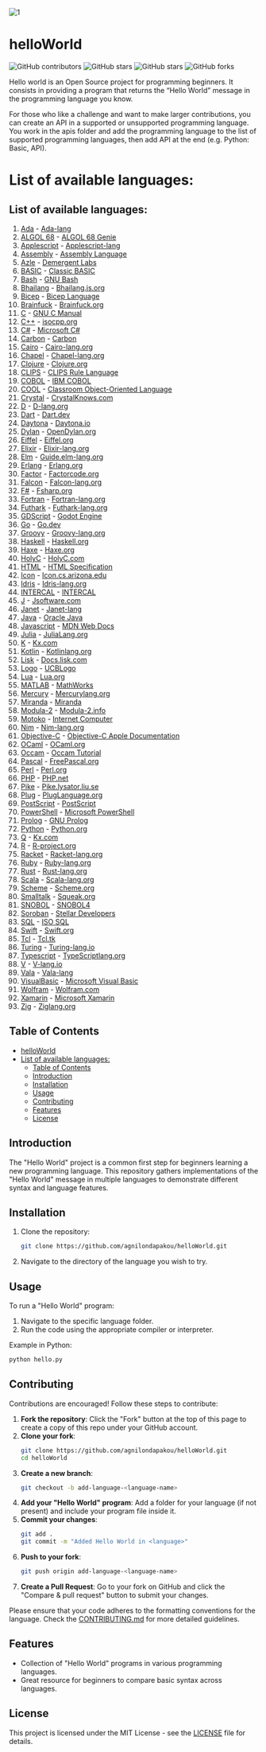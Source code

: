 ![1](https://github.com/user-attachments/assets/b51944b7-d8b2-4564-b951-7dd9646f938e)


# helloWorld

![GitHub contributors](https://img.shields.io/github/contributors/agnilondapakou/helloWorld)
![GitHub stars](https://img.shields.io/github/issues/agnilondapakou/helloWorld)
![GitHub stars](https://img.shields.io/github/stars/agnilondapakou/helloWorld)
![GitHub forks](https://img.shields.io/github/forks/agnilondapakou/helloWorld)

Hello world is an Open Source project for programming beginners. It consists in providing a program that returns the “Hello World” message in the programming language you know.

For those who like a challenge and want to make larger contributions, you can create an API in a supported or unsupported programming language. You work in the apis folder and add the programming language to the list of supported programming languages, then add API at the end (e.g. Python: Basic, API).

# List of available languages:

## List of available languages:

1. [Ada](source/basic/hello.adb) - [Ada-lang](https://ada-lang.io/)
2. [ALGOL 68](source/basic/helloworld.a68) - [ALGOL 68 Genie](https://jmvdveer.home.xs4all.nl/en.algol-68-genie.html)
3. [Applescript](source/basic/helloworld.scpt) - [Applescript-lang](https://developer.apple.com/library/archive/documentation/AppleScript/Conceptual/AppleScriptLangGuide/introduction/ASLR_intro.html)
4. [Assembly](source/basic/helloworld.asm) - [Assembly Language](https://en.wikipedia.org/wiki/Assembly_language)
5. [Azle](source/basic/helloworld_azle.ts) - [Demergent Labs](https://demergent-labs.github.io/azle/)
6. [BASIC](source/basic/helloworld.bas) - [Classic BASIC](https://www.vintage-basic.net/)
7. [Bash](source/basic/helloworld.sh) - [GNU Bash](https://www.gnu.org/software/bash/)
8. [Bhailang](source/HelloWorld.bhai) - [Bhailang.js.org](https://bhailang.js.org)
9. [Bicep](source/basic/hello.bicep) - [Bicep Language](https://learn.microsoft.com/en-us/azure/azure-resource-manager/bicep/overview)
10. [Brainfuck](source/basic/helloworld.bf) - [Brainfuck.org](https://brainfuck.org/)
11. [C](source/basic/helloworld.c) - [GNU C Manual](https://www.gnu.org/software/gnu-c-manual/gnu-c-manual.html)
12. [C++](source/basic/helloworld.cpp) - [isocpp.org](https://isocpp.org/)
13. [C#](source/basic/helloworld.cs) - [Microsoft C#](https://dotnet.microsoft.com/en-us/languages/csharp)
14. [Carbon](source/basic/HelloWorld.carbon) - [Carbon](https://docs.carbon-lang.dev/)
15. [Cairo](source/basic/helloworld.cairo) - [Cairo-lang.org](https://www.cairo-lang.org/)
16. [Chapel](source/basic/helloworld.chpl) - [Chapel-lang.org](https://chapel-lang.org/)
17. [Clojure](source/basic/hello_world.clj) - [Clojure.org](https://clojure.org/)
18. [CLIPS](source/basic/helloworld.clp) - [CLIPS Rule Language](https://www.clipsrules.net/)
19. [COBOL](source/basic/helloworld.cob) - [IBM COBOL](https://www.ibm.com/docs/en/cobol-zos)
20. [COOL](source/basic/helloworld.cl) - [Classroom Object-Oriented Language](https://theory.stanford.edu/~aiken/software/cool/cool.html)
21. [Crystal](source/basic/HelloWorld.cr) - [CrystalKnows.com](https://www.crystalknows.com/)
22. [D](source/basic/helloworld.d) - [D-lang.org](https://www.dlang.org/)
23. [Dart](source/basic/helloworld.dart) - [Dart.dev](https://dart.dev/)
24. [Daytona](source/basic/daytona.io) - [Daytona.io](https://daytona.io/)
25. [Dylan](source/basic/helloWorld.dylan) - [OpenDylan.org](https://opendylan.org/)
26. [Eiffel](source/basic/helloworld.e) - [Eiffel.org](https://www.eiffel.org/)
27. [Elixir](source/basic/hello_world.exs) - [Elixir-lang.org](https://elixir-lang.org/)
28. [Elm](source/basic/helloworld.elm) - [Guide.elm-lang.org](https://guide.elm-lang.org/)
29. [Erlang](source/basic/helloworld.erl) - [Erlang.org](https://www.erlang.org/)
30. [Factor](source/basic/helloworld.factor) - [Factorcode.org](https://factorcode.org/)
31. [Falcon](source/basic/heloworld.fcn) - [Falcon-lang.org](http://www.falconpl.org/)
32. [F#](source/basic/helloworld.fs) - [Fsharp.org](https://fsharp.org/)
33. [Fortran](source/basic/hello.f90) - [Fortran-lang.org](https://fortran-lang.org/)
34. [Futhark](source/basic/helloworld.fut) - [Futhark-lang.org](https://futhark-lang.org/)
35. [GDScript](source/basic/helloworld.gd) - [Godot Engine](https://docs.godotengine.org/en/stable/tutorials/scripting/gdscript/index.html)
36. [Go](source/basic/helloworld.go) - [Go.dev](https://go.dev/)
37. [Groovy](source/basic/helloworld.groovy) - [Groovy-lang.org](https://groovy-lang.org/)
38. [Haskell](source/basic/helloworld.hs) - [Haskell.org](https://www.haskell.org/)
39. [Haxe](source/basic/hello.hx) - [Haxe.org](https://haxe.org/)
40. [HolyC](source/basic/HelloWorld.HC) - [HolyC.com](https://holyc-lang.com)
41. [HTML](source/basic/helloworld.html) - [HTML Specification](https://html.spec.whatwg.org/)
42. [Icon](source/basic/hello_world.icn) - [Icon.cs.arizona.edu](https://www2.cs.arizona.edu/icon/)
43. [Idris](source/basic/hello.idr) - [Idris-lang.org](https://www.idris-lang.org/)
44. [INTERCAL](source/basic/helloworld.i) - [INTERCAL](https://www.tutorialspoint.com/intercal/)
45. [J](source/basic/hello_world.j) - [Jsoftware.com](https://www.jsoftware.com/#/)
46. [Janet](source/basic/hello.janet) - [Janet-lang](https://janet-lang.org/docs/index.html)
47. [Java](source/basic/helloworld.java) - [Oracle Java](https://www.oracle.com/java/)
48. [Javascript](source/basic/helloWorld.js) - [MDN Web Docs](https://developer.mozilla.org/en-US/docs/Web/JavaScript)
49. [Julia](source/basic/hello.jl) - [JuliaLang.org](https://julialang.org)
50. [K](source/basic/helloworld.k) - [Kx.com](https://kx.com/)
51. [Kotlin](source/basic/hello.kt) - [Kotlinlang.org](https://kotlinlang.org/)
52. [Lisk](source/basic/helloworld-lisk.js) - [Docs.lisk.com](https://docs.lisk.com/)
53. [Logo](source/basic/helloworld.logo) - [UCBLogo](https://people.eecs.berkeley.edu/~bh/logo.html)
54. [Lua](source/basic/helloworld.lua) - [Lua.org](https://www.lua.org/)
55. [MATLAB](source/basic/helloworld.m) - [MathWorks](https://www.mathworks.com/products/matlab.html)
56. [Mercury](source/basic/helloworld.m) - [Mercurylang.org](https://mercurylang.org/)
57. [Miranda](source/basic/helloworld.m) - [Miranda](https://miranda.org.uk/)
58. [Modula-2](source/basic/helloworld.mod) - [Modula-2.info](https://www.modula2.org/)
59. [Motoko](source/basic/helloworld.mo) - [Internet Computer](https://internetcomputer.org/docs/current/motoko/main/getting-started/motoko-introduction)
60. [Nim](source/basic/helloWorld.nim) - [Nim-lang.org](https://nim-lang.org/)
61. [Objective-C](source/basic/helloworld.m) - [Objective-C Apple Documentation](https://developer.apple.com/library/archive/documentation/Cocoa/Conceptual/ProgrammingWithObjectiveC/Introduction/Introduction.html)
62. [OCaml](source/basic/hrishikesh.ml) - [OCaml.org](https://ocaml.org/)
63. [Occam](source/basic/helloworld.occ) - [Occam Tutorial](https://www.cs.kent.ac.uk/projects/ofa/kroc/)
64. [Pascal](source/basic/helloworld.pas) - [FreePascal.org](https://www.freepascal.org/)
65. [Perl](source/basic/helloworld.pl) - [Perl.org](https://www.perl.org/)
66. [PHP](source/basic/helloworld.php) - [PHP.net](https://www.php.net/)
67. [Pike](source/basic/hello_world.pike) - [Pike.lysator.liu.se](https://pike.lysator.liu.se/)
68. [Plug](source/basic/helloworld.plug) - [PlugLanguage.org](https://pluglanguage.org)
69. [PostScript](source/basic/helloworld.ps) - [PostScript](https://www.adobe.com/products/postscript.html)
70. [PowerShell](source/basic/helloworld.ps1) - [Microsoft PowerShell](https://learn.microsoft.com/en-us/powershell/)
71. [Prolog](source/basic/helloWorld.pl) - [GNU Prolog](https://www.gprolog.org/)
72. [Python](source/basic/helloworld.py) - [Python.org](https://www.python.org/)
73. [Q](source/basic/helloWorld.q) - [Kx.com](https://kx.com/)
74. [R](source/basic/helloWorld.r) - [R-project.org](https://www.r-project.org/)
75. [Racket](source/basic/helloWorld.rkt) - [Racket-lang.org](https://racket-lang.org/)
76. [Ruby](source/basic/helloworld.rb) - [Ruby-lang.org](https://www.ruby-lang.org/en/)
77. [Rust](source/basic/helloworld.rs) - [Rust-lang.org](https://www.rust-lang.org/)
78. [Scala](source/basic/helloworld.scala) - [Scala-lang.org](https://www.scala-lang.org/)
79. [Scheme](source/basic/helloworld.scm) - [Scheme.org](https://www.scheme.org/)
80. [Smalltalk](source/basic/hello.st) - [Squeak.org](https://squeak.org/)
81. [SNOBOL](source/basic/helloworld.sno) - [SNOBOL4](https://www.regressive.org/snobol4/)
82. [Soroban](source/basic/hello_world.rs) - [Stellar Developers](https://developers.stellar.org/)
83. [SQL](source/basic/helloWorld.sql) - [ISO SQL](https://www.iso.org/standard/76583.html)
84. [Swift](source/basic/helloworld.swift) - [Swift.org](https://www.swift.org/)
85. [Tcl](source/basic/helloworld.tcl) - [Tcl.tk](https://www.tcl.tk/about/language.html)
86. [Turing](source/basic/helloworld.t) - [Turing-lang.io](https://turing-lang.io/)
87. [Typescript](source/basic/helloworld.ts) - [TypeScriptlang.org](https://www.typescriptlang.org/)
88. [V](source/basic/helloworld.v) - [V-lang.io](https://vlang.io/)
89. [Vala](source/basic/helloworld.vala) - [Vala-lang](https://vala.dev/)
90. [VisualBasic](source/basic/hello.vb) - [Microsoft Visual Basic](https://learn.microsoft.com/en-us/dotnet/visual-basic/)
91. [Wolfram](source/basic/helloworld.wl) - [Wolfram.com](https://www.wolfram.com/language/)
92. [Xamarin](source/basic/HelloWorld.xaml) - [Microsoft Xamarin](https://dotnet.microsoft.com/en-us/apps/xamarin)
93. [Zig](source/basic/helloworld.zig) - [Ziglang.org](https://ziglang.org/)

## Table of Contents

- [helloWorld](#helloworld)
- [List of available languages:](#list-of-available-languages)
  - [Table of Contents](#table-of-contents)
  - [Introduction](#introduction)
  - [Installation](#installation)
  - [Usage](#usage)
  - [Contributing](#contributing)
  - [Features](#features)
  - [License](#license)

## Introduction

The "Hello World" project is a common first step for beginners learning a new programming language. This repository gathers implementations of the "Hello World" message in multiple languages to demonstrate different syntax and language features.

## Installation

1. Clone the repository:
   ```bash
   git clone https://github.com/agnilondapakou/helloWorld.git
   ```
2. Navigate to the directory of the language you wish to try.

## Usage

To run a "Hello World" program:

1. Navigate to the specific language folder.
2. Run the code using the appropriate compiler or interpreter.

Example in Python:

```bash
python hello.py
```

## Contributing

Contributions are encouraged! Follow these steps to contribute:

1. **Fork the repository**: Click the "Fork" button at the top of this page to create a copy of this repo under your GitHub account.
2. **Clone your fork**:
   ```bash
   git clone https://github.com/agnilondapakou/helloWorld.git
   cd helloWorld
   ```
3. **Create a new branch**:
   ```bash
   git checkout -b add-language-<language-name>
   ```
4. **Add your "Hello World" program**: Add a folder for your language (if not present) and include your program file inside it.
5. **Commit your changes**:
   ```bash
   git add .
   git commit -m "Added Hello World in <language>"
   ```
6. **Push to your fork**:
   ```bash
   git push origin add-language-<language-name>
   ```
7. **Create a Pull Request**: Go to your fork on GitHub and click the "Compare & pull request" button to submit your changes.

Please ensure that your code adheres to the formatting conventions for the language. Check the [CONTRIBUTING.md](https://github.com/agnilondapakou/helloWorld/blob/main/CONTRIBUTING.md) for more detailed guidelines.

## Features

- Collection of "Hello World" programs in various programming languages.
- Great resource for beginners to compare basic syntax across languages.

## License

This project is licensed under the MIT License - see the [LICENSE](https://github.com/agnilondapakou/helloWorld/blob/main/LICENSE) file for details.
